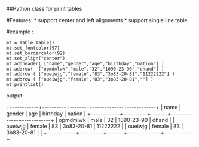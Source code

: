 ##Python class for print tables


#Features:
	* support center and left alignments
	* support single line table

#example :

    mt = Table.Table()
    mt.set_fontcolor(97)
    mt.set_bordercolor(92)
    mt.set_align("center")
    mt.addheader( ["name","gender","age","birthday","nation"] )
    mt.addrow(  ["opmdmlwk","male","32","1090-23-90","dhand"] )
    mt.addrow ( ["oueiwjg","female","83","3o83-20-81","11222222"] )
    mt.addrow ( ["oueiwjg","female","83","3o83-20-81",""] )
    mt.printlist()


output:

+------------+----------+-------+--------------+------------+
|    name    |  gender  |  age  |   birthday   |   nation   |
+------------+----------+-------+--------------+------------+
|  opmdmlwk  |   male   |  32   |  1090-23-90  |   dhand    |
|  oueiwjg   |  female  |  83   |  3o83-20-81  |  11222222  |
|  oueiwjg   |  female  |  83   |  3o83-20-81  |            |
+------------+----------+-------+--------------+------------+




